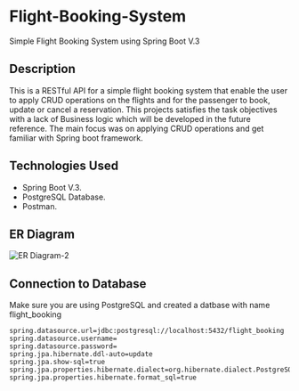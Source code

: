 # Flight-Booking-System
Simple Flight Booking System using Spring Boot V.3

## Description

This is a RESTful API for a simple flight booking system that enable the user to apply CRUD operations on the flights and for the passenger to book, update or cancel a reservation. This projects satisfies the task objectives with a lack of Business logic which will be developed in the future reference. The main focus was on applying CRUD operations and get familiar with Spring boot framework.

## Technologies Used

- Spring Boot V.3.
- PostgreSQL Database.
- Postman.

## ER Diagram

![ER Diagram-2](https://user-images.githubusercontent.com/40776283/205482552-da44595b-95b8-4205-b0a3-dc251f573bc2.png)

## Connection to Database

Make sure you are using PostgreSQL and created a datbase with name flight_booking

```
spring.datasource.url=jdbc:postgresql://localhost:5432/flight_booking
spring.datasource.username=
spring.datasource.password=
spring.jpa.hibernate.ddl-auto=update
spring.jpa.show-sql=true
spring.jpa.properties.hibernate.dialect=org.hibernate.dialect.PostgreSQLDialect
spring.jpa.properties.hibernate.format_sql=true

```
